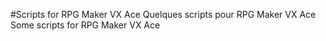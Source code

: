 #Scripts for RPG Maker VX Ace
Quelques scripts pour RPG Maker VX Ace
Some scripts for RPG Maker VX Ace
